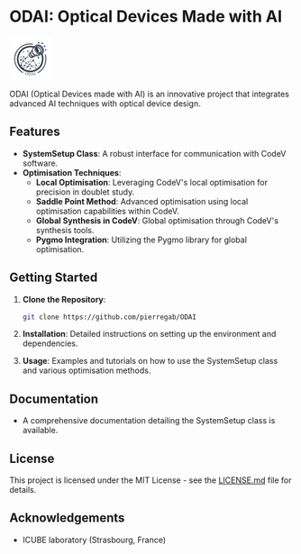 # ODAI: Optical Devices Made with AI
<img
  src="logo_final.png"
  alt="Alt text"
  title="Optional title"
  style="display: inline-block; margin: 0 auto; width: 15%;">

ODAI (Optical Devices made with AI) is an innovative project that integrates advanced AI techniques with optical device design.

## Features
- **SystemSetup Class**: A robust interface for communication with CodeV software.
- **Optimisation Techniques**:
  - **Local Optimisation**: Leveraging CodeV's local optimisation for precision in doublet study.
  - **Saddle Point Method**: Advanced optimisation using local optimisation capabilities within CodeV.
  - **Global Synthesis in CodeV**: Global optimisation through CodeV's synthesis tools.
  - **Pygmo Integration**: Utilizing the Pygmo library for global optimisation.

## Getting Started
1. **Clone the Repository**:
   ```bash
   git clone https://github.com/pierregab/ODAI
   ```
2. **Installation**:
   Detailed instructions on setting up the environment and dependencies.

3. **Usage**:
   Examples and tutorials on how to use the SystemSetup class and various optimisation methods.

## Documentation
- A comprehensive documentation detailing the SystemSetup class is available.

## License
This project is licensed under the MIT License - see the [LICENSE.md](LICENSE) file for details.

## Acknowledgements
- ICUBE laboratory (Strasbourg, France)



